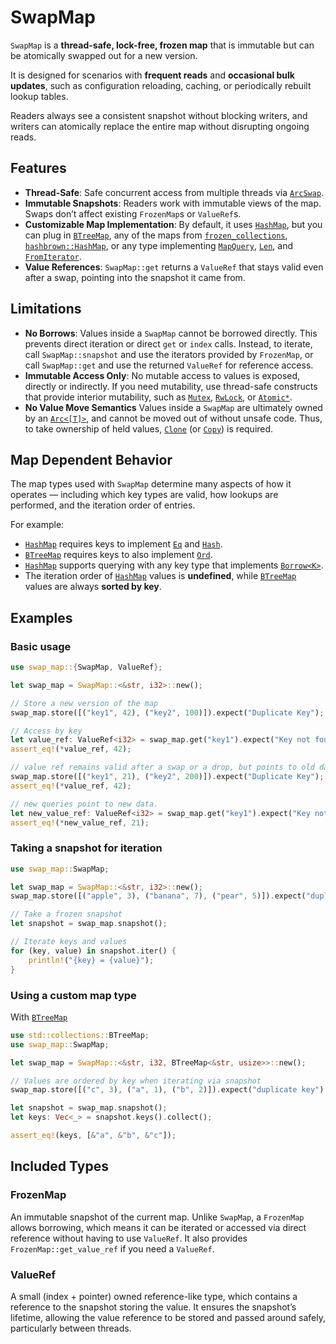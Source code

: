 # SwapMap

`SwapMap` is a **thread-safe, lock-free, frozen map** that is immutable but can be atomically swapped out for a new version.  

It is designed for scenarios with **frequent reads** and **occasional bulk updates**, such as configuration reloading, caching, or periodically rebuilt lookup tables.

Readers always see a consistent snapshot without blocking writers, and writers can atomically replace the entire map without disrupting ongoing reads.

## Features

- **Thread-Safe**: Safe concurrent access from multiple threads via [`ArcSwap`](https://docs.rs/arc-swap).  
- **Immutable Snapshots**: Readers work with immutable views of the map. Swaps don’t affect existing `FrozenMap`s or `ValueRef`s.  
- **Customizable Map Implementation**: By default, it uses [`HashMap`](https://doc.rust-lang.org/std/collections/struct.HashMap.html), but you can plug in [`BTreeMap`](https://doc.rust-lang.org/std/collections/struct.BTreeMap.html), any of the maps from [`frozen_collections`](https://docs.rs/frozen-collections/latest/frozen_collections/), [`hashbrown::HashMap`](https://docs.rs/hashbrown/latest/hashbrown/), or any type implementing [`MapQuery`](https://docs.rs/frozen_collections/latest/frozen_collections/trait.MapQuery.html), [`Len`](https://docs.rs/frozen_collections/latest/frozen_collections/trait.Len.html), and [`FromIterator`](https://doc.rust-lang.org/std/iter/trait.FromIterator.html).
- **Value References**: `SwapMap::get` returns a `ValueRef` that stays valid even after a swap, pointing into the snapshot it came from.

## Limitations

- **No Borrows**: Values inside a `SwapMap` cannot be borrowed directly. This prevents direct iteration or direct `get` or `index` calls. Instead, to iterate, call `SwapMap::snapshot` and use the iterators provided by `FrozenMap`, or call `SwapMap::get` and use the returned `ValueRef` for reference access.
- **Immutable Access Only**: No mutable access to values is exposed, directly or indirectly. If you need mutability, use thread-safe constructs that provide interior mutability, such as [`Mutex`](https://doc.rust-lang.org/std/sync/struct.Mutex.html), [`RwLock`](https://doc.rust-lang.org/std/sync/struct.RwLock.html), or [`Atomic*`](https://doc.rust-lang.org/std/sync/atomic/index.html).
- **No Value Move Semantics** Values inside a `SwapMap` are ultimately owned by an [`Arc<[T]>`](https://doc.rust-lang.org/std/sync/struct.Arc.html), and cannot be moved out of without unsafe code. Thus, to take ownership of held values, [`Clone`](https://doc.rust-lang.org/std/clone/trait.Clone.html) (or [`Copy`](https://doc.rust-lang.org/std/marker/trait.Copy.html)) is required.

## Map Dependent Behavior

The map types used with `SwapMap` determine many aspects of how it operates — including which key types are valid, how lookups are performed, and the iteration order of entries.

For example:
- [`HashMap`](https://doc.rust-lang.org/std/collections/struct.HashMap.html) requires keys to implement [`Eq`](https://doc.rust-lang.org/std/cmp/trait.Eq.html) and [`Hash`](https://doc.rust-lang.org/std/hash/trait.Hash.html).
- [`BTreeMap`](https://doc.rust-lang.org/std/collections/struct.BTreeMap.html) requires keys to also implement [`Ord`](https://doc.rust-lang.org/std/cmp/trait.Ord.html).
- [`HashMap`](https://doc.rust-lang.org/std/collections/struct.HashMap.html) supports querying with any key type that implements [`Borrow<K>`](https://doc.rust-lang.org/std/borrow/trait.Borrow.html).
- The iteration order of [`HashMap`](https://doc.rust-lang.org/std/collections/struct.HashMap.html) values is **undefined**, while [`BTreeMap`](https://doc.rust-lang.org/std/collections/struct.BTreeMap.html) values are always **sorted by key**.

## Examples

### Basic usage

```rust
use swap_map::{SwapMap, ValueRef};

let swap_map = SwapMap::<&str, i32>::new();

// Store a new version of the map
swap_map.store([("key1", 42), ("key2", 100)]).expect("Duplicate Key");

// Access by key 
let value_ref: ValueRef<i32> = swap_map.get("key1").expect("Key not found");
assert_eq!(*value_ref, 42);

// value ref remains valid after a swap or a drop, but points to old data
swap_map.store([("key1", 21), ("key2", 200)]).expect("Duplicate Key");
assert_eq!(*value_ref, 42); 

// new queries point to new data.
let new_value_ref: ValueRef<i32> = swap_map.get("key1").expect("Key not found");
assert_eq!(*new_value_ref, 21);
```

### Taking a snapshot for iteration

```rust
use swap_map::SwapMap;

let swap_map = SwapMap::<&str, i32>::new();
swap_map.store([("apple", 3), ("banana", 7), ("pear", 5)]).expect("duplicate key");

// Take a frozen snapshot
let snapshot = swap_map.snapshot();

// Iterate keys and values
for (key, value) in snapshot.iter() {
    println!("{key} = {value}");
}
```

### Using a custom map type

With [`BTreeMap`](https://doc.rust-lang.org/std/collections/struct.BTreeMap.html)
```rust
use std::collections::BTreeMap;
use swap_map::SwapMap;

let swap_map = SwapMap::<&str, i32, BTreeMap<&str, usize>>::new();

// Values are ordered by key when iterating via snapshot
swap_map.store([("c", 3), ("a", 1), ("b", 2)]).expect("duplicate key");

let snapshot = swap_map.snapshot();
let keys: Vec<_> = snapshot.keys().collect();

assert_eq!(keys, [&"a", &"b", &"c"]);
```

## Included Types

### FrozenMap

An immutable snapshot of the current map. Unlike `SwapMap`, a `FrozenMap` allows borrowing, which means it can be iterated or accessed via direct reference without having to use `ValueRef`. It also provides `FrozenMap::get_value_ref` if you need a `ValueRef`.

### ValueRef

A small (index + pointer) owned reference-like type, which contains a reference to the snapshot storing the value. It ensures the snapshot’s lifetime, allowing the value reference to be stored and passed around safely, particularly between threads.
